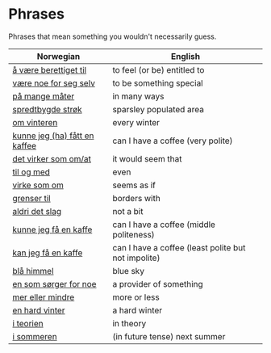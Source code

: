 # Phrases

Phrases that mean something you wouldn't necessarily guess.

| Norwegian | English |
| --- | --- |
| [å være berettiget til](https://www.ordnett.no/search?language=no&phrase=å%20være%20berettiget%20til) | to feel (or be) entitled to |
| [være noe for seg selv](https://www.ordnett.no/search?language=no&phrase=være%20noe%20for%20seg%20selv) | to be something special |
| [på mange måter](https://www.ordnett.no/search?language=no&phrase=på%20mange%20måter) | in many ways |
| [spredtbygde strøk](https://www.ordnett.no/search?language=no&phrase=spredtbygde%20strøk) | sparsley populated area |
| [om vinteren](https://www.ordnett.no/search?language=no&phrase=om%20vinteren) | every winter |
| [kunne jeg (ha) fått en kaffee](https://www.ordnett.no/search?language=no&phrase=kunne%20jeg%20(ha)%20fått%20en%20kaffee) | can I have a coffee (very polite) |
| [det virker som om/at](https://www.ordnett.no/search?language=no&phrase=det%20virker%20som%20om/at) | it would seem that |
| [til og med](https://www.ordnett.no/search?language=no&phrase=til%20og%20med) | even |
| [virke som om](https://www.ordnett.no/search?language=no&phrase=virke%20som%20om) | seems as if |
| [grenser til](https://www.ordnett.no/search?language=no&phrase=grenser%20til) | borders with |
| [aldri det slag](https://www.ordnett.no/search?language=no&phrase=aldri%20det%20slag) | not a bit |
| [kunne jeg få en kaffe](https://www.ordnett.no/search?language=no&phrase=kunne%20jeg%20få%20en%20kaffe) | can I have a coffee (middle politeness) |
| [kan jeg få en kaffe](https://www.ordnett.no/search?language=no&phrase=kan%20jeg%20få%20en%20kaffe) | can I have a coffee (least polite but not impolite) |
| [blå himmel](https://www.ordnett.no/search?language=no&phrase=blå%20himmel) | blue sky |
| [en som sørger for noe](https://www.ordnett.no/search?language=no&phrase=en%20som%20sørger%20for%20noe) | a provider of something |
| [mer eller mindre](https://www.ordnett.no/search?language=no&phrase=mer%20eller%20mindre) | more or less |
| [en hard vinter](https://www.ordnett.no/search?language=no&phrase=en%20hard%20vinter) | a hard winter |
| [i teorien](https://www.ordnett.no/search?language=no&phrase=i%20teorien) | in theory |
| [i sommeren](https://www.ordnett.no/search?language=no&phrase=i%20sommeren) | (in future tense) next summer |

